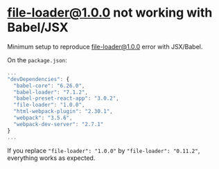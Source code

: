 # file-loader@1.0.0 not working with Babel/JSX

Minimum setup to reproduce file-loader@1.0.0 error with JSX/Babel.

On the `package.json`:

```javascript
...
"devDependencies": {
  "babel-core": "6.26.0",
  "babel-loader": "7.1.2",
  "babel-preset-react-app": "3.0.2",
  "file-loader": "1.0.0",
  "html-webpack-plugin": "2.30.1",
  "webpack": "3.5.6",
  "webpack-dev-server": "2.7.1"
}
...
```

If you replace `"file-loader": "1.0.0"` by `"file-loader": "0.11.2"`, everything works as expected.

